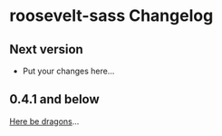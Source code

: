 # roosevelt-sass Changelog

## Next version

- Put your changes here...

## 0.4.1 and below

[Here be dragons](https://en.wikipedia.org/wiki/Here_be_dragons)...
